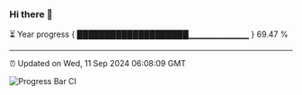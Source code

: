 ### Hi there 👋

⏳ Year progress { ████████████████████▁▁▁▁▁▁▁▁▁▁ } 69.47 %

---

⏰ Updated on Wed, 11 Sep 2024 06:08:09 GMT

![Progress Bar CI](https://github.com/EinsPommes/EinsPommes/blob/main/.github/workflows/main.yml)
